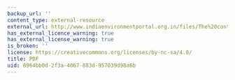 ```yaml
---
backup_url: ''
content_type: external-resource
external_url: http://www.indiaenvironmentportal.org.in/files/The%20continuing%20debate%20about%20urban%20bias.pdf
has_external_licence_warning: true
has_external_license_warning: true
is_broken: ''
license: https://creativecommons.org/licenses/by-nc-sa/4.0/
title: PDF
uid: 8964bb0d-2f3a-4067-883d-957039d98a6b
---
```

